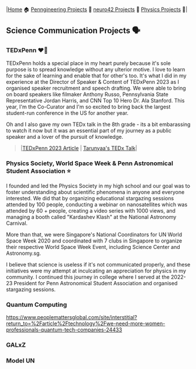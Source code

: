 |[Home](https://tarunyaa.github.io) 🏠    [Penngineering Projects](https://tarunyaa.github.io/pengineering-projects/) 🦾     [neuro42 Projects](https://tarunyaa.github.io/neuro42-projects/) 📡    [Physics Projects](https://tarunyaa.github.io/physics-projects/) 🔭|

## Science Communication Projects 🗣

### TEDxPenn ❤️🖤
TEDxPenn holds a special place in my heart purely because it's sole purpose is to spread knowledge without any ulterior motive. I love to learn for the sake of learning and enable that for other's too. It's what I did in my experience at the Director of Speaker & Content of TEDxPenn 2023 as I organised speaker recruitment and speech drafting. We were able to bring on board speakers like filmaker Anthony Russo, Pennsylvania State Representative Jordan Harris, and CNN Top 10 Hero Dr. Ala Stanford. This year, I'm the Co-Curator and I'm so excited to bring back the largest student-run conference in the US for another year. 

Oh and I also gave my own TEDx talk in the 8th grade - its a bit embarassing to watch it now but it was an essential part of my journey as a public speaker and a lover of the pursuit of knowledge.

> |[TEDxPenn 2023 Article](https://www.thedp.com/article/2023/03/penn-tedx-conference-revolution-speakers-anthony-russo-jordan-harris) | [Tarunyaa's TEDx Talk](https://www.youtube.com/watch?v=x_Rg82p0j50)|

### Physics Society, World Space Week & Penn Astronomical Student Association ⭐️
I founded and led the Physics Society in my high school and our goal was to foster understanding about scientific phenomena in anyone and everyone interested. We did that by organizing educational stargazing sessions attended by 100 people, conducting a webinar on nanosatellites which was attended by 60 + people, creating a video series with 1000 views, and managing a booth called "Kardashev Klash" at the National Astronomy Carnival. 

More than that, we were Singapore's National Coordinators for UN World Space Week 2020 and coordinated with 7 clubs in Singapore to organize their respective World Space Week Event, including Science Center and Astronomy.sg. 

I believe that science is useless if it's not communicated properly, and these initiatives were my attempt at  inculcating an appreciation for physics in my community. I continued this journey in college where I served at the 2022-23 President for Penn Astronomical Student Association and organised stargazing sessions. 

### Quantum Computing
https://www.peoplemattersglobal.com/site/interstitial?return_to=%2Farticle%2Ftechnology%2Fwe-need-more-women-professionals-quantum-tech-companies-24433 

### GALxZ

### Model UN

